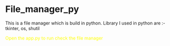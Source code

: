 # File_manager_py
This is a file manager which is build in python.
Library I used in python are :- tkinter, os, shutil
<p style="color:yellow;">Open the app.py to run check the file manager</p>
